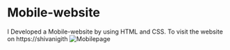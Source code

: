 # Mobile-website
I Developed a Mobile-website by using HTML and CSS. To visit the website on https://shivanigith
![Mobilepage](https://github.com/shivanigith/Mobile-website/assets/154613286/4881a33d-a1c4-4008-9561-222977f40587)
